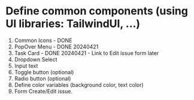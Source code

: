 # Define common components (using UI libraries: TailwindUI, ...)
1. Common Icons - DONE
2. PopOver Menu - DONE 20240421
3. Task Card - DONE 20240421 - Link to Edit issue form later
4. Dropdown Select
5. Input text
6. Toggle button (optional)
7. Radio button (optional)
8. Define color variables (background color, text color)
9. Form Create/Edit issue.
